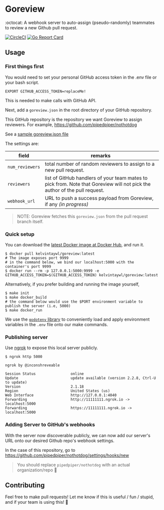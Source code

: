 # Goreview

:octocat: A webhook server to auto-assign (pseudo-randomly) teammates to review a new Github pull request.

[![CircleCI](https://circleci.com/gh/kelvintaywl/goreview.svg?style=svg)](https://circleci.com/gh/kelvintaywl/goreview) [![Go Report Card](https://goreportcard.com/badge/github.com/kelvintaywl/goreview)](https://goreportcard.com/report/github.com/kelvintaywl/goreview)

## Usage

### First things first

You would need to set your personal GitHub access token in the .env file or your bash script.

```shell
EXPORT GITHUB_ACCESS_TOKEN=replaceMe!
```

This is needed to make calls with GitHub API.

Next, add a `goreview.json` in the root directory of your GitHub repository.

This GitHub repository is the repository we want Goreview to assign reviewers.
For example, https://github.com/pipedpiper/nothotdog

See a [sample goreview.json file](goreview.json)

The settings are:

| field | remarks |
| --- | --- |
| `num_reviewers` | total number of random reviewers to assign to a new pull request. |
| `reviewers` | list of GitHub handlers of your team mates to pick from. Note that Goreview will not pick the author of the pull request. |
| `webhook_url` | URL to push a success payload from Goreview, if any _(in progress)_ |

> NOTE: Goreview fetches this `goreview.json` from the pull request branch itself.

### Quick setup
You can download the [latest Docker image at Docker Hub](https://hub.docker.com/r/kelvintaywl/goreview/), and run it.

```shell
$ docker pull kelvintaywl/goreview:latest
# The image exposes port 9999
# in the command below, we bind our localhost:5000 with the container's port 9999
$ docker run --rm -p 127.0.0.1:5000:9999 -e GITHUB_ACCESS_TOKEN=$(GITHUB_ACCESS_TOKEN) kelvintaywl/goreview:latest
```

Alternatively, if you prefer building and running the image yourself,

```shell
$ make init
$ make docker_build
# the command below would use the $PORT environment variable to publish the server (i.e, 5000)
$ make docker_run
```

We use the [`godotenv` library](https://github.com/joho/godotenv) to conveniently load and apply environment variables in the `.env` file onto our make commands.


### Publishing server

Use [ngrok](https://ngrok.com/3) to expose this local server publicly.

```shell
$ ngrok http 5000

ngrok by @inconshreveable

Session Status                online
Update                        update available (version 2.2.8, Ctrl-U to update)
Version                       2.1.18
Region                        United States (us)
Web Interface                 http://127.0.0.1:4040
Forwarding                    http://11111111.ngrok.io -> localhost:5000
Forwarding                    https://11111111.ngrok.io -> localhost:5000
```

### Adding Server to GitHub's webhooks

With the server now discoverable publicly, we can now add our server's URL
onto our desired Github repo's webhook settings.

In the case of this repository, go to https://github.com/pipedpiper/nothotdog/settings/hooks/new

> You should replace `pipedpiper/nothotdog`  with an actual organization/repo :doughnut:  

## Contributing

Feel free to make pull requests! Let me know if this is useful / fun / stupid, and if your team is using this! :beer:
